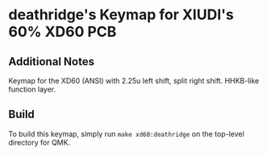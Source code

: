 # deathridge's Keymap for XIUDI's 60% XD60 PCB

## Additional Notes
Keymap for the XD60 (ANSI) with 2.25u left shift, split right shift. HHKB-like function layer.

## Build
To build this keymap, simply run `make xd60:deathridge` on the top-level directory for QMK.
